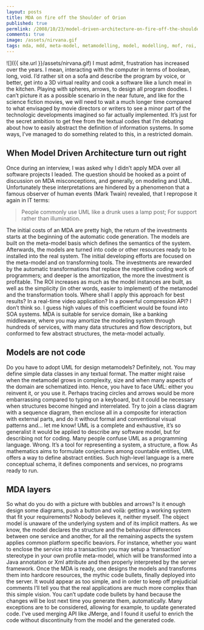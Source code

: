 ```yaml
---
layout: posts
title: MDA on fire off the Shoulder of Orion
published: true
permlink: /2008/10/23/model-driven-architecture-on-fire-off-the-shoulder-of-orion
comments: true
image: /assets/nirvana.gif
tags: mda, mdd, meta-model, metamodelling, model, modelling, mof, roi, uml
---
```

![]({{ site.url }}/assets/nirvana.gif)
I must admit, frustration has increased over the years. I mean, interacting with the computer in terms of boolean, long, void. I’d rather sit on a sofa and describe the program by voice, or better, get into a 3D virtual reality and cook a software like a lunch meal in the kitchen. Playing with spheres, arrows, to design all program doodles.
I can’t picture it as a possible scenario in the near future, and like for the science fiction movies, we will need to wait a much longer time compared to what envisaged by movie directors or writers to see a minor part of the technologic developments imagined so far actually implemented.
It’s just for the secret ambition to get free from the textual codes that I’m debating about how to easily abstract the definition of information systems. In some ways, I’ve managed to do something related to this, in a restricted domain.

## When Model Driven Architecture turn out right
Once during an interview, I was asked why I didn’t apply MDA over all software projects I leaded. The question should be hooked as a point of discussion on MDA misconceptions, and generally, on modeling and UML. Unfortunately these interpretations are hindered by a phenomenon that a famous observer of human events (Mark Twain) revealed, that I repropose it again in IT terms:
>People commonly use UML like a drunk uses a lamp post; For support rather than illumination.

The initial costs of an MDA are pretty high, the return of the investments starts at the beginning of the automatic code generation. The models are built on the meta-model basis which defines the semantics of the system. Afterwards, the models are turned into code or other resources ready to be installed into the real system.
The initial developing efforts are focused on the meta-model and on transforming tools. The investments are rewarded by the automatic transformations that replace the repetitive coding work of programmers; and deeper is the amortization, the more the investment is profitable.
The ROI increases as much as the model instances are built, as well as the simplicity (in other words, easier to implement) of the metamodel and the transformation tools. Where shall I apply this approach for best results? In a real-time video application? In a powerful compression API? I don’t think so. I guess high values of this coefficient would be found into SOA systems.
MDA is suitable for service domain, like a banking middleware, where you may amortize the modeling system through hundreds of services, with many data structures and flow descriptors, but conformed to few abstract structures, the meta-model actually.

## Models are not code
Do you have to adopt UML for design metamodels? Definitely, not. You may define simple data classes in any textual format. The matter might raise when the metamodel grows in complexity, size and when many aspects of the domain are schematized into. Hence, you have to face UML: either you reinvent it, or you use it.
Perhaps tracing circles and arrows would be more embarrassing compared to typing on a keyboard, but it could be necessary when structures become hinged and interrelated. Try to join a class diagram with a sequence diagram, then enclose all in a composite for interaction with external parts, and do it without formal and conventional visual patterns and… let me know!
UML is a complete and exhaustive, it’s so generalist it would be applied to describe any software model, but for describing not for coding.
Many people confuse UML as a programming language. Wrong. It’s a tool for representing a system, a structure, a flow. As mathematics aims to formulate conjectures among countable entities, UML offers a way to define abstract entities. Such high-level language is a mere conceptual schema, it defines components and services, no programs ready to run.

## MDA layers
So what do you do with a picture with bubbles and arrows? Is it enough design some diagrams, push a button and voilà: getting a working system that fit your requirements? Nobody believes it, neither myself. The object model is unaware of the underlying system and of its implicit matters. As we know, the model declares the structure and the behaviour differences between one service and another, for all the remaining aspects the system applies common platform specific beaviors. For instance, whether you want to enclose the service into a transaction you may setup a ‘transaction’ stereotype in your own profile meta-model, which will be transformed into a Java annotation or Xml attribute and then properly interpreted by the server framework. Once the MDA is ready, one designs the models and transforms them into hardcore resources, the mythic code bullets, finally deployed into the server.
It would appear as too simple, and in order to keep off prejudicial comments I’ll tell you that the real applications are much more complex than this simple vision.
You can’t update code bullets by hand because the changes will be lost next time you generate them, automatically. Many exceptions are to be considered, allowing for example, to update generated code. I’ve used merging API like JMerge, and I found it useful to enrich the code without discontinuity from the model and the generated code.
